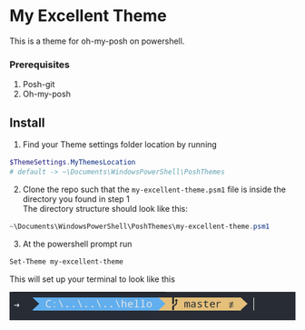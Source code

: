 # My Excellent Theme

This is a theme for oh-my-posh on powershell.

### Prerequisites
1. Posh-git
2. Oh-my-posh


## Install
1. Find your Theme settings folder location by running
```ps1
$ThemeSettings.MyThemesLocation
# default -> ~\Documents\WindowsPowerShell\PoshThemes
```
2. Clone the repo such that the `my-excellent-theme.psm1` file is inside the directory you found in step 1<br/>
The directory structure should look like this:
```ps1
~\Documents\WindowsPowerShell\PoshThemes\my-excellent-theme.psm1
```

3. At the powershell prompt run
```ps1
Set-Theme my-excellent-theme
```

This will set up your terminal to look like this

![My excellent theme prompt](my-excellent-theme.JPG)